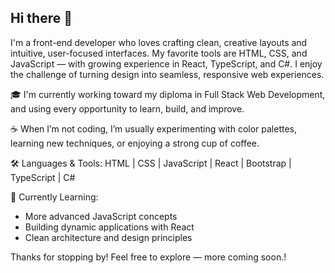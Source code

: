 ## Hi there 👋

I'm a front-end developer who loves crafting clean, creative layouts and intuitive, user-focused interfaces. My favorite tools are HTML, CSS, and JavaScript — with growing experience in React, TypeScript, and C#. I enjoy the challenge of turning design into seamless, responsive web experiences.

🎓 I'm currently working toward my diploma in Full Stack Web Development, and using every opportunity to learn, build, and improve.

☕ When I’m not coding, I’m usually experimenting with color palettes, learning new techniques, or enjoying a strong cup of coffee.


🛠 Languages & Tools:
HTML | CSS | JavaScript | React | Bootstrap | TypeScript | C#

📌 Currently Learning:
- More advanced JavaScript concepts
- Building dynamic applications with React
- Clean architecture and design principles

Thanks for stopping by! Feel free to explore — more coming soon.!




